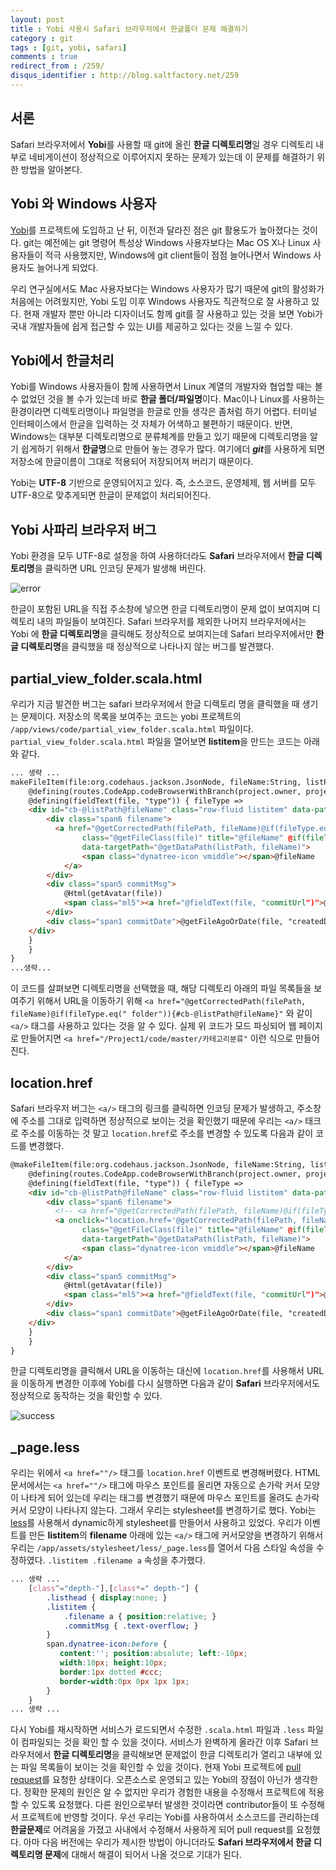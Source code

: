```yaml
---
layout: post
title : Yobi 사용시 Safari 브라우저에서 한글폴더 문제 해결하기
category : git
tags : [git, yobi, safari]
comments : true
redirect_from : /259/
disqus_identifier : http://blog.saltfactory.net/259
---
```


## 서론

Safari 브라우저에서 **Yobi**를 사용할 때 git에 올린 **한글 디렉토리명**일 경우 디렉토리 내부로 네비게이션이 정상적으로 이루어지지 못하는 문제가 있는데 이 문제를 해결하기 위한 방법을 알아본다.
<!--more-->

## Yobi 와 Windows 사용자

[Yobi](http://yobi.io)를 프로젝트에 도입하고 난 뒤, 이전과 달라진 점은 git 활용도가 높아졌다는 것이다. git는 예전에는 git 명령어 특성상 Windows 사용자보다는 Mac OS X나 Linux 사용자들이 적극 사용했지만, Windows에 git client들이 점점 늘어나면서 Windows 사용자도 늘어나게 되었다.

우리 연구실에서도 Mac 사용자보다는 Windows 사용자가 많기 때문에 git의 활성화가 처음에는 어려웠지만, Yobi 도입 이후 Windows 사용자도 직관적으로 잘 사용하고 있다. 현재 개발자 뿐만 아니라 디자이너도 함께 git를 잘 사용하고 있는 것을 보면 Yobi가 국내 개발자들에 쉽게 접근할 수 있는 UI를 제공하고 있다는 것을 느낄 수 있다.

## Yobi에서 한글처리

Yobi를 Windows 사용자들이 함께 사용하면서 Linux 계열의 개발자와 협업할 때는 볼 수 없었던 것을 볼 수가 있는데 바로 **한글 폴더/파일명**이다. Mac이나 Linux를 사용하는 환경이라면 디렉토리명이나 파일명을 한글로 만들 생각은 좀처럼 하기 어렵다. 터미널 인터페이스에서 한글을 입력하는 것 자체가 어색하고 불편하기 때문이다. 반면, Windows는 대부분 디렉토리명으로 분류체계를 만들고 있기 때문에 디렉토리명을 알기 쉽게하기 위해서 **한글명**으로 만들어 놓는 경우가 많다. 여기에더 ***git***를 사용하게 되면 저장소에 한글이름이 그대로 적용되어 저장되어져 버리기 때문이다.

Yobi는 **UTF-8** 기반으로 운영되어지고 있다. 즉, 소스코드, 운영체제, 웹 서버를 모두 UTF-8으로 맞추게되면 한글이 문제없이 처리되어진다.

## Yobi 사파리 브라우저 버그

Yobi 환경을 모두 UTF-8로 설정을 하여 사용하더라도 **Safari** 브라우저에서 **한글 디렉토리명**을 클릭하면 URL 인코딩 문제가 발생해 버린다.

![error](https://hbn-blog-assets.s3.ap-northeast-2.amazonaws.com/cb199066-56b0-4f62-9e6b-03f4837814b7)

한글이 포함된 URL을 직접 주소창에 넣으면 한글 디렉토리명이 문제 없이 보여지며 디렉토리 내의 파일들이 보여진다. Safari 브라우저를 제외한 나머지 브라우저에서는 Yobi 에 **한글 디렉토리명**을 클릭해도 정상적으로 보여지는데 Safari 브라우저에서만 **한글 디렉토리명**을 클릭했을 때 정상적으로 나타나지 않는 버그를 발견했다.

## partial\_view\_folder.scala.html

우리가 지금 발견한 버그는 safari 브라우저에서 한글 디렉토리 명을 클릭했을 때 생기는 문제이다. 저장소의 목록을 보여주는 코드는 yobi 프로젝트의 `/app/views/code/partial_view_folder.scala.html` 파일이다. `partial_view_folder.scala.html` 파일을 열어보면  **listitem**을 만드는 코드는 아래와 같다.

```html
... 생략 ...
makeFileItem(file:org.codehaus.jackson.JsonNode, fileName:String, listPath:String) = {
    @defining(routes.CodeApp.codeBrowserWithBranch(project.owner, project.name, URLEncoder.encode(branch, "UTF-8"), listPath).toString()) { filePath =>
    @defining(fieldText(file, "type")) { fileType =>
    <div id="cb-@listPath@fileName" class="row-fluid listitem" data-path="@getDataPath(listPath, fileName)">
        <div class="span6 filename">
          <a href="@getCorrectedPath(filePath, fileName)@if(fileType.eq(" folder")){#cb-@listPath@fileName}"
                class="@getFileClass(file)" title="@fileName" @if(fileType.eq("folder")){data-type="folder"}
                data-targetPath="@getDataPath(listPath, fileName)">
                <span class="dynatree-icon vmiddle"></span>@fileName
            </a>
        </div>
        <div class="span5 commitMsg">
            @Html(getAvatar(file))
            <span class="ml5"><a href="@fieldText(file, "commitUrl")">@fieldText(file, "msg")</a></span>
        </div>
        <div class="span1 commitDate">@getFileAgoOrDate(file, "createdDate")</div>
    </div>
    }
    }
}
...생략...
```

이 코드를 살펴보면 디렉토리명을 선택했을 때, 해당 디렉토리 아래의 파일 목록들을 보여주기 위해서 URL을 이동하기 위해 `<a href="@getCorrectedPath(filePath, fileName)@if(fileType.eq(" folder")){#cb-@listPath@fileName}"` 와 같이 `<a/>` 태그를 사용하고 있다는 것을 알 수 있다. 실제 위 코드가 모드 파싱되어 웹 페이지로 만들어지면 `<a href="/Project1/code/master/카테고리분류"` 이런 식으로 만들어진다.

## location.href

Safari 브라우저 버그는 `<a/>` 태그의 링크를 클릭하면 인코딩 문제가 발생하고, 주소창에 주소를 그대로 입력하면 정상적으로 보이는 것을 확인했기 때문에 우리는 `<a/>` 태크로 주소를 이동하는 것 말고 `location.href`로 주소를 변경할 수 있도록 다음과 같이 코드를 변경했다.

```html
@makeFileItem(file:org.codehaus.jackson.JsonNode, fileName:String, listPath:String) = {
    @defining(routes.CodeApp.codeBrowserWithBranch(project.owner, project.name, URLEncoder.encode(branch, "UTF-8"), listPath).toString()) { filePath =>
    @defining(fieldText(file, "type")) { fileType =>
    <div id="cb-@listPath@fileName" class="row-fluid listitem" data-path="@getDataPath(listPath, fileName)">
        <div class="span6 filename">
          <!-- <a href="@getCorrectedPath(filePath, fileName)@if(fileType.eq(" folder")){#cb-@listPath@fileName}" -->
          <a onclick="location.href='@getCorrectedPath(filePath, fileName)@if(fileType.eq(" folder")){#cb-@listPath@fileName}'"
                class="@getFileClass(file)" title="@fileName" @if(fileType.eq("folder")){data-type="folder"}
                data-targetPath="@getDataPath(listPath, fileName)">
                <span class="dynatree-icon vmiddle"></span>@fileName
            </a>
        </div>
        <div class="span5 commitMsg">
            @Html(getAvatar(file))
            <span class="ml5"><a href="@fieldText(file, "commitUrl")">@fieldText(file, "msg")</a></span>
        </div>
        <div class="span1 commitDate">@getFileAgoOrDate(file, "createdDate")</div>
    </div>
    }
    }
}

```

한글 디렉토리명을 클릭해서 URL을 이동하는 대신에 `location.href`를 사용해서 URL을 이동하게 변경한 이후에 Yobi를 다시 실행하면 다음과 같이 **Safari** 브라우저에서도 정상적으로 동작하는 것을 확인할 수 있다.

![success](https://hbn-blog-assets.s3.ap-northeast-2.amazonaws.com/ba529613-4adc-47e8-8229-42e1db059d96)

## \_page.less

우리는 위에서 `<a href=""/>` 태그를  `location.href` 이벤트로 변경해버렸다. HTML 문서에서는 `<a href=""/>` 태그에 마우스 포인트를 올리면 자동으로 손가락 커서 모양이 나타게 되어 있는데 우리는 태그를 변경했기 때문에 마우스 포인트를 올려도 손가락 커서 모양이 나타나지 않는다. 그래서 우리는 stylesheet를 변경하기로 했다. Yobi는 [less](http://lesscss.org/)를 사용해서 dynamic하게 stylesheet를 만들어서 사용하고 있었다. 우리가 이벤트를 만든 **listitem**의 **filename** 아래에 있는 `<a/>` 태그에 커서모양을 변경하기 위해서 우리는 `/app/assets/stylesheet/less/_page.less`를 열어서 다음 스타일 속성을 수정하였다. `.listitem .filename a` 속성을 추가했다.



```css
... 생략 ...
    [class^="depth-"],[class*=" depth-"] {
        .listhead { display:none; }
        .listitem {
            .filename a { position:relative; }
            .commitMsg { .text-overflow; }
        }
        span.dynatree-icon:before {
           content:''; position:absolute; left:-10px;
           width:10px; height:10px;
           border:1px dotted #ccc;
           border-width:0px 0px 1px 1px;
        }
    }
... 생략 ...
```

다시 Yobi를 재시작하면 서비스가 로드되면서 수정한 `.scala.html` 파일과 `.less` 파일이 컴파일되는 것을 확인 할 수 있을 것이다. 서비스가 완벽하게 올라간 이후 Safari 브라우저에서 **한글 디렉토리명**을 클릭해보면 문제없이 한글 디렉토리가 열리고 내부에 있는 파일 목록들이 보이는 것을 확인할 수 있을 것이다. 현재 Yobi 프로젝트에 [pull request](https://github.com/naver/yobi/pull/773/)를 요청한 상태이다. 오픈소스로 운영되고 있는 Yobi의 장점이 아닌가 생각한다. 정확한 문제의 원인은 알 수 없지만 우리가 경험한 내용을 수정해서 프로젝트에 적용할 수 있도록 요청했다. 다른 원인으로부터 발생한 것이라면 contributor들이 또 수정해서 프로젝트에 반영할 것이다. 우선 우리는 Yobi를 사용하여서 소스코드를 관리하는데 **한글문제**로 어려움을 가졌고 사내에서 수정해서 사용하게 되어 pull request를 요청했다. 아마 다음 버전에는 우리가 제시한 방법이 아니더라도 **Safari 브라우저에서 한글 디렉토리명 문제**에 대해서 해결이 되어서 나올 것으로 기대가 된다.

